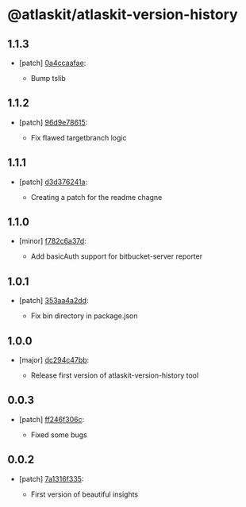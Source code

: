 # @atlaskit/atlaskit-version-history

## 1.1.3
- [patch] [0a4ccaafae](https://bitbucket.org/atlassian/atlaskit-mk-2/commits/0a4ccaafae):

  - Bump tslib

## 1.1.2
- [patch] [96d9e78615](https://bitbucket.org/atlassian/atlaskit-mk-2/commits/96d9e78615):

  - Fix flawed targetbranch logic

## 1.1.1
- [patch] [d3d376241a](https://bitbucket.org/atlassian/atlaskit-mk-2/commits/d3d376241a):

  - Creating a patch for the readme chagne

## 1.1.0
- [minor] [f782c6a37d](https://bitbucket.org/atlassian/atlaskit-mk-2/commits/f782c6a37d):

  - Add basicAuth support for bitbucket-server reporter

## 1.0.1
- [patch] [353aa4a2dd](https://bitbucket.org/atlassian/atlaskit-mk-2/commits/353aa4a2dd):

  - Fix bin directory in package.json

## 1.0.0
- [major] [dc294c47bb](https://bitbucket.org/atlassian/atlaskit-mk-2/commits/dc294c47bb):

  - Release first version of atlaskit-version-history tool

## 0.0.3
- [patch] [ff246f306c](https://bitbucket.org/atlassian/atlaskit-mk-2/commits/ff246f306c):

  - Fixed some bugs

## 0.0.2
- [patch] [7a1316f335](https://bitbucket.org/atlassian/atlaskit-mk-2/commits/7a1316f335):

  - First version of beautiful insights

